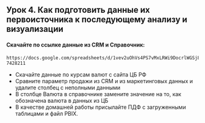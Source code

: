 ## Урок 4. Как подготовить данные их первоисточника к последующему анализу и визуализации
#### Скачайте по ссылке данные из CRM и Справочник:
    https://docs.google.com/spreadsheets/d/1vev2uOhVs4PS7vMxLRWi9DocrlWGSj8I/edit#gid=56 7428211

- Скачайте данные по курсам валют с сайта ЦБ РФ
- Сравните параметр продажи из CRM и из маркетинговых данных и удалите столбец с неполными данными
- В столбце Валюта в справочнике замените значение на то, как обозначена валюта в данных из ЦБ
- В качестве домашней работы присылайте ПДФ с загруженными таблицами и файл PBIX.